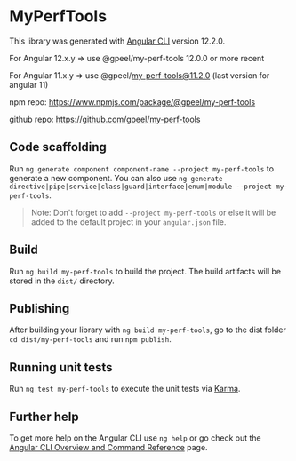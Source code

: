 # MyPerfTools

This library was generated with [Angular CLI](https://github.com/angular/angular-cli) version 12.2.0.

For Angular 12.x.y => use @gpeel/my-perf-tools 12.0.0 or more recent

For Angular 11.x.y => use @gpeel/my-perf-tools@11.2.0 (last version for angular 11)

npm repo: https://www.npmjs.com/package/@gpeel/my-perf-tools

github repo: https://github.com/gpeel/my-perf-tools

## Code scaffolding

Run `ng generate component component-name --project my-perf-tools` to generate a new component. You can also
use `ng generate directive|pipe|service|class|guard|interface|enum|module --project my-perf-tools`.
> Note: Don't forget to add `--project my-perf-tools` or else it will be added to the default project in your `angular.json` file.

## Build

Run `ng build my-perf-tools` to build the project. The build artifacts will be stored in the `dist/` directory.

## Publishing

After building your library with `ng build my-perf-tools`, go to the dist folder `cd dist/my-perf-tools` and
run `npm publish`.

## Running unit tests

Run `ng test my-perf-tools` to execute the unit tests via [Karma](https://karma-runner.github.io).

## Further help

To get more help on the Angular CLI use `ng help` or go check out
the [Angular CLI Overview and Command Reference](https://angular.io/cli) page.
